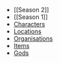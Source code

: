 
- [[Season 2]]
- [[Season 1]]
- [Characters](https://nfonseka.github.io/dnd_notes/tags/Character)
- [Locations](https://nfonseka.github.io/dnd_notes/tags/Location)
- [Organisations](https://nfonseka.github.io/dnd_notes/tags/Organisation)
- [Items](https://nfonseka.github.io/dnd_notes/tags/Item)
- [Gods](https://nfonseka.github.io/dnd_notes/tags/God)
